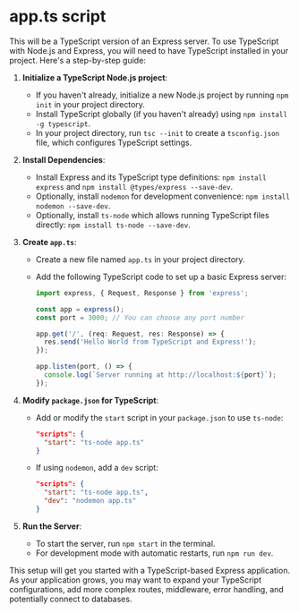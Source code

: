 # app.ts script

 This will be a TypeScript version of an Express server. To use TypeScript with Node.js and Express, you will need to have TypeScript installed in your project. Here's a step-by-step guide:

1. **Initialize a TypeScript Node.js project**:
   - If you haven't already, initialize a new Node.js project by running `npm init` in your project directory.
   - Install TypeScript globally (if you haven't already) using `npm install -g typescript`.
   - In your project directory, run `tsc --init` to create a `tsconfig.json` file, which configures TypeScript settings.

2. **Install Dependencies**:
   - Install Express and its TypeScript type definitions: `npm install express` and `npm install @types/express --save-dev`.
   - Optionally, install `nodemon` for development convenience: `npm install nodemon --save-dev`.
   - Optionally, install `ts-node` which allows running TypeScript files directly: `npm install ts-node --save-dev`.

3. **Create `app.ts`**:
   - Create a new file named `app.ts` in your project directory.
   - Add the following TypeScript code to set up a basic Express server:

     ```typescript
     import express, { Request, Response } from 'express';

     const app = express();
     const port = 3000; // You can choose any port number

     app.get('/', (req: Request, res: Response) => {
       res.send('Hello World from TypeScript and Express!');
     });

     app.listen(port, () => {
       console.log(`Server running at http://localhost:${port}`);
     });
     ```

4. **Modify `package.json` for TypeScript**:
   - Add or modify the `start` script in your `package.json` to use `ts-node`:

     ```json
     "scripts": {
       "start": "ts-node app.ts"
     }
     ```

   - If using `nodemon`, add a `dev` script:

     ```json
     "scripts": {
       "start": "ts-node app.ts",
       "dev": "nodemon app.ts"
     }
     ```

5. **Run the Server**:
   - To start the server, run `npm start` in the terminal.
   - For development mode with automatic restarts, run `npm run dev`.

This setup will get you started with a TypeScript-based Express application. As your application grows, you may want to expand your TypeScript configurations, add more complex routes, middleware, error handling, and potentially connect to databases.

